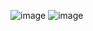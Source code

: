 ![image](https://user-images.githubusercontent.com/107164584/231858083-9e2e207e-8173-4f1f-966a-14ca5ad8b560.png)
![image](https://user-images.githubusercontent.com/107164584/231858136-da21e1b5-1bcf-4a6b-b48b-ce7ba4f5ed52.png)

